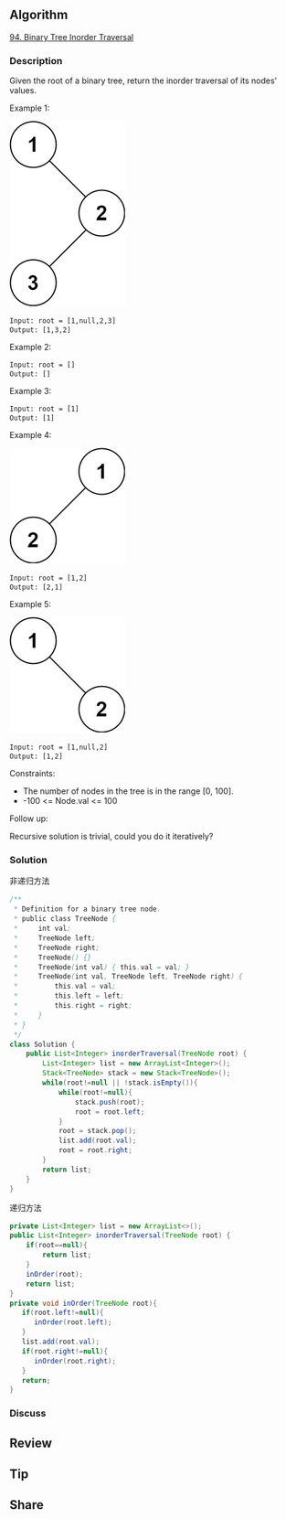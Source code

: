 ## Algorithm

[94. Binary Tree Inorder Traversal](https://leetcode.com/problems/binary-tree-inorder-traversal/)

### Description

Given the root of a binary tree, return the inorder traversal of its nodes' values.

Example 1:

![](assets/20210129-97802a7b.png)

```
Input: root = [1,null,2,3]
Output: [1,3,2]
```

Example 2:

```
Input: root = []
Output: []
```

Example 3:

```
Input: root = [1]
Output: [1]
```

Example 4:

![](assets/20210129-360b580d.png)

```
Input: root = [1,2]
Output: [2,1]
```

Example 5:

![](assets/20210129-1a3128aa.png)

```
Input: root = [1,null,2]
Output: [1,2]
```

Constraints:

- The number of nodes in the tree is in the range [0, 100].
- -100 <= Node.val <= 100


Follow up:

Recursive solution is trivial, could you do it iteratively?

### Solution

非递归方法

```java
/**
 * Definition for a binary tree node.
 * public class TreeNode {
 *     int val;
 *     TreeNode left;
 *     TreeNode right;
 *     TreeNode() {}
 *     TreeNode(int val) { this.val = val; }
 *     TreeNode(int val, TreeNode left, TreeNode right) {
 *         this.val = val;
 *         this.left = left;
 *         this.right = right;
 *     }
 * }
 */
class Solution {
    public List<Integer> inorderTraversal(TreeNode root) {
        List<Integer> list = new ArrayList<Integer>();
        Stack<TreeNode> stack = new Stack<TreeNode>();
        while(root!=null || !stack.isEmpty()){
            while(root!=null){
                stack.push(root);
                root = root.left;
            }
            root = stack.pop();
            list.add(root.val);
            root = root.right;
        }
        return list;
    }
}
```

递归方法

```JAVA
private List<Integer> list = new ArrayList<>();
public List<Integer> inorderTraversal(TreeNode root) {
    if(root==null){
        return list;
    }
    inOrder(root);
    return list;
}
private void inOrder(TreeNode root){
   if(root.left!=null){
      inOrder(root.left);
   }
   list.add(root.val);
   if(root.right!=null){
      inOrder(root.right);
   }
   return;
}
```

### Discuss

## Review


## Tip


## Share
